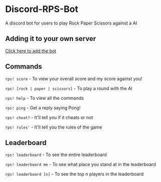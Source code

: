 # Discord-RPS-Bot

A discord bot for users to play Rock Paper Scissors against a AI

## Adding it to your own server

[Click here to add the bot](https://discord.com/api/oauth2/authorize?client_id=728138273649590314&permissions=68608&scope=bot)

## Commands

`rps! score` - To view your overall score and my score against you!

`rps! [rock | paper | scissors]` - To play a round with the AI

`rps! help` - To view all the commands

`rps! ping` - Get a reply saying Pong!

`rps! cheat?` - It'll tell you if it cheats or not

`rps! rules'` - It'll tell you the rules of the game

## Leaderboard

`rps! leaderboard` - To see the entire leaderboard

`rps! leaderboard me` - To see what place you stand at in the leaderboard

`rps! leaderboard [n]` - To see the top n players in the leaderboard
